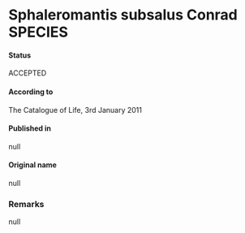 Sphaleromantis subsalus Conrad SPECIES
=======

#### Status
ACCEPTED

#### According to
The Catalogue of Life, 3rd January 2011

#### Published in
null

#### Original name
null

### Remarks
null
